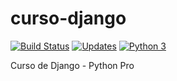 # curso-django

[![Build Status](https://travis-ci.com/wosubtil/curso-django.svg?branch=master)](https://travis-ci.com/wosubtil/curso-django)
[![Updates](https://pyup.io/repos/github/wosubtil/curso-django/shield.svg)](https://pyup.io/repos/github/wosubtil/curso-django/)
[![Python 3](https://pyup.io/repos/github/wosubtil/curso-django/python-3-shield.svg)](https://pyup.io/repos/github/wosubtil/curso-django/)

Curso de Django - Python Pro
